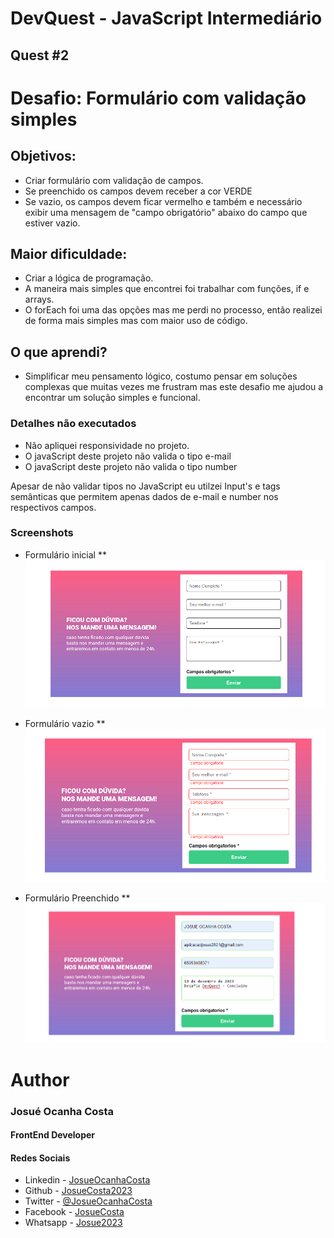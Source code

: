 # DevQuest - JavaScript Intermediário
## Quest #2


# Desafio: Formulário com validação simples
## Objetivos:
* Criar formulário com validação de campos.
* Se preenchido os campos devem receber a cor VERDE 
* Se vazio, os campos devem ficar vermelho e também e necessário exibir uma mensagem de "campo obrigatório" abaixo do campo que estiver vazio.

## Maior dificuldade:
* Criar a lógica de programação.
* A maneira mais simples que encontrei foi trabalhar com funções, if e arrays.
* O forEach foi uma das opções mas me perdi no processo, então realizei de forma mais simples mas com maior uso de código.

## O que aprendi?
* Simplificar meu pensamento lógico, costumo pensar em soluções complexas que muitas vezes me frustram mas este desafio me ajudou a encontrar um solução simples e funcional.

### Detalhes não executados
* Não apliquei responsividade no projeto.
* O javaScript deste projeto não valida o tipo e-mail
* O javaScript deste projeto não valida o tipo number

Apesar de não validar tipos no JavaScript eu utilzei Input's e tags semânticas que permitem apenas dados de e-mail e number nos respectivos campos. 


### Screenshots
* Formulário inicial
** ![Imagem inicial do formulario](./assets/designer/default.png)

* Formulário vazio
** ![Imagem Formulário Vazio](./assets/designer/default-red.png)

* Formulário Preenchido
** ![Imagem Formulário preenchido](./assets/designer/default-green.png)


# Author
### Josué Ocanha Costa
#### FrontEnd Developer
#### Redes Sociais

- Linkedin - [JosueOcanhaCosta](https://www.linkedin.com/in/josue-ocanha-costa/)
- Github - [JosueCosta2023](https://github.com/JosueCosta2023)
- Twitter - [@JosueOcanhaCosta](https://twitter.com/josue_ocanha)
- Facebook - [JosueCosta](https://www.facebook.com/JosueOcanhaCosta2023)
- Whatsapp - [Josue2023](https://wa.me/5565996408371?text=Ol%C3%A1%2C+encontrei+seu+whatsapp+no+Github.+Gostaria+de+falar+sobre+seus+projetos.)
